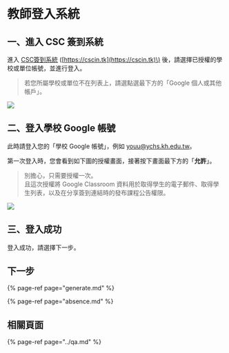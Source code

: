 # 教師登入系統

## 一、進入 CSC 簽到系統

進入 [CSC簽到系統](https://cscin.tk) \([https://cscin.tk](https://cscin.tk)\) 後，請選擇已授權的學校或單位帳號，並進行登入。

> 若您所屬學校或單位不在列表上，請選點選最下方的「Google 個人或其他帳戶」。

![](https://i.imgur.com/6Vq2kBr.png)

## 二、登入學校 Google 帳號

此時請登入您的「學校 Google 帳號」，例如 youu@ychs.kh.edu.tw。

第一次登入時，您會看到如下圖的授權畫面，接著按下畫面最下方的「**允許**」。

> 別擔心，只需要授權一次。  
> 且這次授權將 Google Classroom 資料用於取得學生的電子郵件、取得學生列表，以及在分享簽到連結時的發布課程公告權限。

![](https://i.imgur.com/gdi6gHT.png)

## 三、登入成功

登入成功，請選擇下一步。

## 下一步

{% page-ref page="generate.md" %}

{% page-ref page="absence.md" %}

## 相關頁面

{% page-ref page="../qa.md" %}

